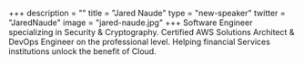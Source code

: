 +++
description = ""
title = "Jared Naude"
type = "new-speaker"
twitter = "JaredNaude"
image = "jared-naude.jpg"
+++
Software Engineer specializing in Security & Cryptography. Certified AWS Solutions Architect & DevOps Engineer on the professional level. Helping financial Services institutions unlock the benefit of Cloud.